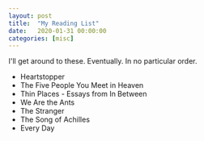 ```yaml
---
layout: post
title:  "My Reading List"
date:   2020-01-31 00:00:00
categories: [misc]
---
```


I'll get around to these. Eventually. In no particular order.

- Heartstopper
- The Five People You Meet in Heaven
- Thin Places - Essays from In Between
- We Are the Ants
- The Stranger
- The Song of Achilles
- Every Day
